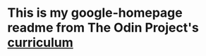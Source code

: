 # This is my google-homepage readme from The Odin Project's [curriculum](http://www.theodinproject.com/courses/web-development-101/lessons/html-css)
